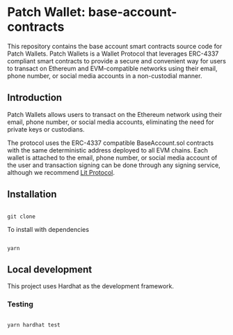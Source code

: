 # Patch Wallet: base-account-contracts

This repository contains the base account smart contracts source code for Patch Wallets. Patch Wallets is a Wallet Protocol that leverages ERC-4337 compliant smart contracts to provide a secure and convenient way for users to transact on Ethereum and EVM-compatible networks using their email, phone number, or social media accounts in a non-custodial manner.

## Introduction

Patch Wallets allows users to transact on the Ethereum network using their email, phone number, or social media accounts, eliminating the need for private keys or custodians.

The protocol uses the ERC-4337 compatible BaseAccount.sol contracts with the same deterministic address deployed to all EVM chains. Each wallet is attached to the email, phone number, or social media account of the user and transaction signing can be done through any signing service, although we recommend [Lit Protocol](https://litprotocol.com/). 

## Installation

```

git clone

```

To install with dependencies

```

yarn

```

## Local development

This project uses Hardhat as the development framework.

### Testing

```

yarn hardhat test

```
